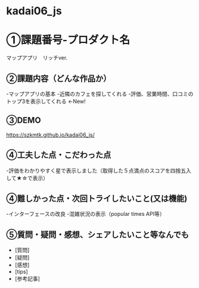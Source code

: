 # kadai06_js
# ①課題番号-プロダクト名
マップアプリ　リッチver.

## ②課題内容（どんな作品か）
-マップアプリの基本
-近隣のカフェを探してくれる
-評価、営業時間、口コミのトップ3を表示してくれる ←New!

## ③DEMO
https://szkmtk.github.io/kadai06_js/

## ④工夫した点・こだわった点
-評価をわかりやすく星で表示しました（取得した５点満点のスコアを四捨五入して★☆で表示）

## ④難しかった点・次回トライしたいこと(又は機能)
-インターフェースの改良
-混雑状況の表示（popular times API等）

## ⑤質問・疑問・感想、シェアしたいこと等なんでも
- [質問]
- [疑問]
- [感想]
- [tips]
- [参考記事]
